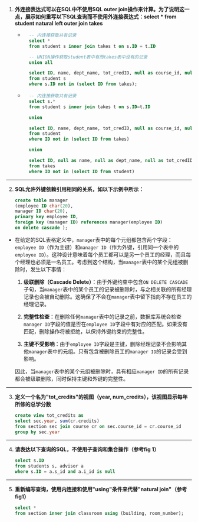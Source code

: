 1. **外连接表达式可以在SQL中不使用SQL outer join操作来计算。为了说明这一点，展示如何重写以下SQL查询而不使用外连接表达式：select * from student natural left outer join takes**


    * ```sql
        -- 内连接获取共有记录
        select *
        from student s inner join takes t on s.ID = t.ID

        -- UNION操作获取student表中有而takes表中没有的记录
        union all

        select ID, name, dept_name, tot_credID, null as course_id, null as sec_id, null as semester, null as year, null as grade
        from student s
        where s.ID not in (select ID from takes);
      ```


    * ```sql
        -- 内连接获取共有记录
        select s.*
        from student s inner join takes t on s.ID=t.ID

        union

        select ID, name, dept_name, tot_credID, null as course_id, null as sec_id, null as semester, null as year, null as grade
        from student
        where ID not in (select ID from takes)

        union

        select ID, null as name, null as dept_name, null as tot_credID, course_id, sec_id, semester, year, grade
        from takes
        where ID not in (select ID from student)
      ```

---

2. **SQL允许外键依赖引用相同的关系，如以下示例中所示：**
    ```sql
    create table manager
    (employee ID char(20),
    manager ID char(20),
    primary key employee ID,
    foreign key (manager ID) references manager(employee ID)
    on delete cascade );
    ```


* 在给定的SQL表格定义中，`manager`表中的每个元组都包含两个字段：`employee ID`（作为主键）和`manager ID`（作为外键，引用同一个表中的`employee ID`）。这种设计意味着每个员工都可以是另一个员工的经理，而且每个经理也必须是一名员工。考虑到这个结构，当`manager`表中的某个元组被删除时，发生以下事情：

    1. **级联删除（Cascade Delete）**：由于外键约束中包含`ON DELETE CASCADE`子句，当`manager`表中的某个员工的记录被删除时，与之相关联的所有经理记录也会被自动删除。这确保了不会在`manager`表中留下指向不存在员工的经理记录。

    2. **完整性检查**：在删除任何`manager`表中的记录之前，数据库系统会检查`manager ID`字段的值是否在`employee ID`字段中有对应的匹配。如果没有匹配，删除操作将被拒绝，以保持外键约束的完整性。

    3. **主键不受影响**：由于`employee ID`字段是主键，删除经理记录不会影响其他`manager`表中的元组。只有包含被删除员工的`manager ID`的记录会受到影响。

    因此，当`manager`表中的某个元组被删除时，具有相应`manager ID`的所有记录都会被级联删除，同时保持主键和外键的完整性。

---

3. **定义一个名为"tot_credits"的视图（year, num_credits），该视图显示每年所修的总学分数**
    ```sql
    create view tot_credits as
    select sec.year, sum(cr.credits)
    from section sec join course cr on sec.course_id = cr.course_id
    group by sec.year
    ```

---

4. **请表达以下查询的SQL，不使用子查询和集合操作（参考fig 1）**
    ```sql
    select s.ID
    from students s, advisor a
    where s.ID = a.s_id and a.i_id is null
    ```

---

5. **重新编写查询，使用内连接和使用"using"条件来代替"natural join"（参考fig1）**
    ```sql
    select *
    from section inner join classroom using (building, room_number);
    ```